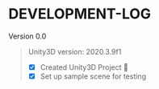 # DEVELOPMENT-LOG

Version 0.0

> Unity3D version: 2020.3.9f1
> - [x] Created Unity3D Project :tada:
> - [x] Set up sample scene for testing
